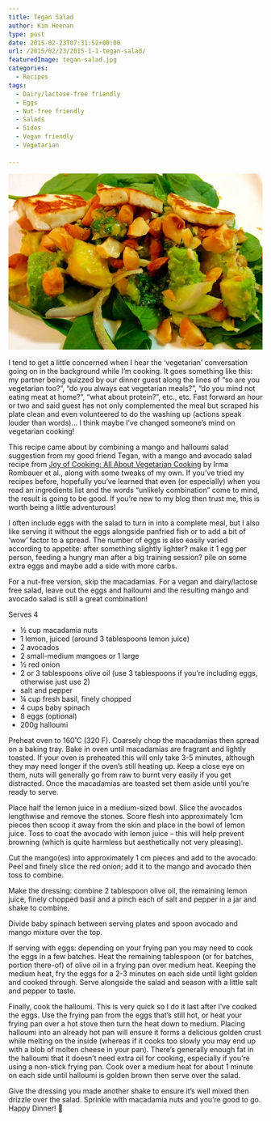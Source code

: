 ```yaml
---
title: Tegan Salad
author: Kim Heenan
type: post
date: 2015-02-23T07:31:52+00:00
url: /2015/02/23/2015-1-1-tegan-salad/
featuredImage: tegan-salad.jpg
categories:
  - Recipes
tags:
  - Dairy/lactose-free friendly
  - Eggs
  - Nut-free friendly
  - Salads
  - Sides
  - Vegan friendly
  - Vegetarian

---
```


![](tegan-salad.jpg)

I tend to get a little concerned when I hear the ‘vegetarian’ conversation going on in the background while I’m cooking. It goes something like this: my partner being quizzed by our dinner guest along the lines of “so are you vegetarian too?”, “do you always eat vegetarian meals?”, “do you mind not eating meat at home?”, “what about protein?”, etc., etc. Fast forward an hour or two and said guest has not only complemented the meal but scraped his plate clean and even volunteered to do the washing up (actions speak louder than words)… I think maybe I’ve changed someone’s mind on vegetarian cooking!

<!--more-->

This recipe came about by combining a mango and halloumi salad suggestion from my good friend Tegan, with a mango and avocado salad recipe from [Joy of Cooking: All About Vegetarian Cooking][joy-of-cooking] by Irma Rombauer et al., along with some tweaks of my own. If you’ve tried my recipes before, hopefully you’ve learned that even (or especially) when you read an ingredients list and the words “unlikely combination” come to mind, the result is going to be good. If you’re new to my blog then trust me, this is worth being a little adventurous!

I often include eggs with the salad to turn in into a complete meal, but I also like serving it without the eggs alongside panfried fish or to add a bit of ‘wow’ factor to a spread. The number of eggs is also easily varied according to appetite: after something slightly lighter? make it 1 egg per person, feeding a hungry man after a big training session? pile on some extra eggs and maybe add a side with more carbs.

For a nut-free version, skip the macadamias. For a vegan and dairy/lactose free salad, leave out the eggs and halloumi and the resulting mango and avocado salad is still a great combination!

Serves 4

  * ½ cup macadamia nuts
  * 1 lemon, juiced (around 3 tablespoons lemon juice)
  * 2 avocados
  * 2 small-medium mangoes or 1 large
  * ½ red onion
  * 2 or 3 tablespoons olive oil (use 3 tablespoons if you’re including eggs, otherwise just use 2)
  * salt and pepper
  * ¼ cup fresh basil, finely chopped
  * 4 cups baby spinach
  * 8 eggs (optional)
  * 200g halloumi

Preheat oven to 160˚C (320 F). Coarsely chop the macadamias then spread on a baking tray. Bake in oven until macadamias are fragrant and lightly toasted. If your oven is preheated this will only take 3-5 minutes, although they may need longer if the oven’s still heating up. Keep a close eye on them, nuts will generally go from raw to burnt very easily if you get distracted. Once the macadamias are toasted set them aside until you’re ready to serve.

Place half the lemon juice in a medium-sized bowl. Slice the avocados lengthwise and remove the stones. Score flesh into approximately 1cm pieces then scoop it away from the skin and place in the bowl of lemon juice. Toss to coat the avocado with lemon juice – this will help prevent browning (which is quite harmless but aesthetically not very pleasing).

Cut the mango(es) into approximately 1 cm pieces and add to the avocado. Peel and finely slice the red onion; add it to the mango and avocado then toss to combine.

Make the dressing: combine 2 tablespoon olive oil, the remaining lemon juice, finely chopped basil and a pinch each of salt and pepper in a jar and shake to combine.

Divide baby spinach between serving plates and spoon avocado and mango mixture over the top.

If serving with eggs: depending on your frying pan you may need to cook the eggs in a few batches. Heat the remaining tablespoon (or for batches, portion there-of) of olive oil in a frying pan over medium heat. Keeping the medium heat, fry the eggs for a 2-3 minutes on each side until light golden and cooked through. Serve alongside the salad and season with a little salt and pepper to taste.

Finally, cook the halloumi. This is very quick so I do it last after I’ve cooked the eggs. Use the frying pan from the eggs that’s still hot, or heat your frying pan over a hot stove then turn the heat down to medium. Placing halloumi into an already hot pan will ensure it forms a delicious golden crust while melting on the inside (whereas if it cooks too slowly you may end up with a blob of molten cheese in your pan). There’s generally enough fat in the halloumi that it doesn’t need extra oil for cooking, especially if you’re using a non-stick frying pan. Cook over a medium heat for about 1 minute on each side until halloumi is golden brown then serve over the salad.

Give the dressing you made another shake to ensure it’s well mixed then drizzle over the salad. Sprinkle with macadamia nuts and you’re good to go. Happy Dinner! 🙂
 

 [joy-of-cooking]: http://www.amazon.com/Joy-Cooking-All-About-Vegetarian/dp/B0002Y0SII%3FSubscriptionId%3D0ENGV10E9K9QDNSJ5C82%26tag%3Dfredel09-20%26linkCode%3Dxm2%26camp%3D2025%26creative%3D165953%26creativeASIN%3DB0002Y0SII